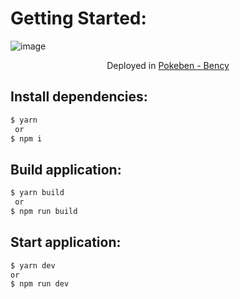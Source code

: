 # Getting Started:

![image](https://user-images.githubusercontent.com/63871510/204194651-4daa2dbe-9a0d-4c97-9d44-12c74a38417f.png)

<p align="center"> Deployed in <a href="https://pokeben.netlify.app/">Pokeben - Bency</a> </p>

## Install dependencies:

```bash
$ yarn
 or
$ npm i
```

## Build application:

```bash
$ yarn build
 or
$ npm run build
```

## Start application:

```bash
$ yarn dev
or
$ npm run dev
```
